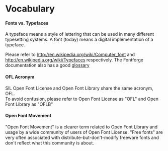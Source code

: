 <h1>Vocabulary</h1>

<h4> <span class="mw-headline"> Fonts vs. Typefaces </span></h4>

<p>A typeface means a style of lettering that can be used in many different typesetting systems. A font (today) means a digital implementation of a typeface.<p>
Please refer to <a title="http://en.wikipedia.org/wiki/Computer_font" class="external free" href="http://en.wikipedia.org/wiki/Computer_font">http://en.wikipedia.org/wiki/Computer_font</a> and <a title="http://en.wikipedia.org/wiki/Typefaces" class="external free" href="http://en.wikipedia.org/wiki/Typefaces">http://en.wikipedia.org/wiki/Typefaces</a> respectively. The Fontforge documentation also has a good <a title="http://fontforge.sourceforge.net/GlossaryFS.html" class="external text" href="http://fontforge.sourceforge.net/GlossaryFS.html">glossary</a>
</p>

<h4> <span class="mw-headline"> OFL Acronym</span></h4>
<p>SIL Open Font License and Open Font Library share the same acronym, OFL.<br>
To avoid confusion, please refer to Open Font License as "OFL" and Open Font Library as "OFLB"</p>

<h4><span class="mw-headline"> Open Font Movement </span></h4>
<p>"Open Font Movement" is a clearer term related to Open Font Library and usage by a wide community of users of Open Font License. 
"Free fonts" are very often associated with distribute-but-don't-modify freeware fonts and don't reflect what this community is about.
</p>